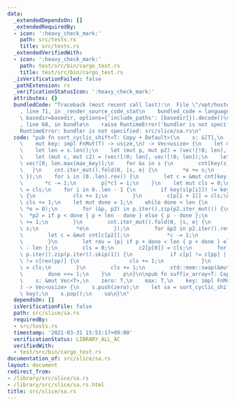 ```yaml
---
data:
  _extendedDependsOn: []
  _extendedRequiredBy:
  - icon: ':heavy_check_mark:'
    path: src/tests.rs
    title: src/tests.rs
  _extendedVerifiedWith:
  - icon: ':heavy_check_mark:'
    path: test/src/bin/cargo_test.rs
    title: test/src/bin/cargo_test.rs
  _isVerificationFailed: false
  _pathExtension: rs
  _verificationStatusIcon: ':heavy_check_mark:'
  attributes: {}
  bundledCode: "Traceback (most recent call last):\n  File \"/opt/hostedtoolcache/Python/3.9.4/x64/lib/python3.9/site-packages/onlinejudge_verify/documentation/build.py\"\
    , line 71, in _render_source_code_stat\n    bundled_code = language.bundle(stat.path,\
    \ basedir=basedir, options={'include_paths': [basedir]}).decode()\n  File \"/opt/hostedtoolcache/Python/3.9.4/x64/lib/python3.9/site-packages/onlinejudge_verify/languages/user_defined.py\"\
    , line 68, in bundle\n    raise RuntimeError('bundler is not specified: {}'.format(path.as_posix()))\n\
    RuntimeError: bundler is not specified: src/slice/sa.rs\n"
  code: "pub fn sort_cyclic_shift<T: Copy + Default>(\n    s: &[T],\n    max: T,\n\
    \    mut key: impl FnMut(T) -> usize,\n) -> Vec<usize> {\n    let max_key = key(max);\n\
    \    let len = s.len();\n    let (mut p, mut p2) = (vec![!0; len], vec![!0; len]);\n\
    \    let (mut c, mut c2) = (vec![!0; len], vec![!0; len]);\n    let mut cnt =\
    \ vec![0; len.max(max_key)];\n    for &s in s {\n        cnt[key(s)] += 1;\n \
    \   }\n    cnt.iter_mut().fold(0, |s, e| {\n        *e += s;\n        *e\n   \
    \ });\n    for i in (0..len).rev() {\n        let c = &mut cnt[key(s[i])];\n \
    \       *c -= 1;\n        p[*c] = i;\n    }\n    let mut cls = 0;\n    c[p[0]]\
    \ = cls;\n    for i in 0..len - 1 {\n        if key(s[p[i]]) != key(s[p[i + 1]])\
    \ {\n            cls += 1;\n        }\n        c[p[i + 1]] = cls;\n    }\n   \
    \ cls += 1;\n    let mut done = 1;\n    while done < len {\n        cnt[..cls].iter_mut().for_each(|e|\
    \ *e = 0);\n        for (&p, p2) in p.iter().zip(p2.iter_mut()) {\n          \
    \  *p2 = if p < done { p + len - done } else { p - done };\n            cnt[c[*p2]]\
    \ += 1;\n        }\n        cnt.iter_mut().fold(0, |s, e| {\n            *e +=\
    \ s;\n            *e\n        });\n        for &p2 in p2.iter().rev() {\n    \
    \        let c = &mut cnt[c[p2]];\n            *c -= 1;\n            p[*c] = p2;\n\
    \        }\n        let rev = |p| if p + done < len { p + done } else { p + done\
    \ - len };\n        cls = 0;\n        c2[p[0]] = cls;\n        for (&p, &pp) in\
    \ p.iter().zip(p.iter().skip(1)) {\n            if c[p] != c[pp] || c[rev(p)]\
    \ != c[rev(pp)] {\n                cls += 1;\n            }\n            c2[pp]\
    \ = cls;\n        }\n        cls += 1;\n        std::mem::swap(&mut c, &mut c2);\n\
    \        done <<= 1;\n    }\n    p\n}\n\npub fn suffix_array<T: Copy + Default>(\n\
    \    s: &mut Vec<T>,\n    zero: T,\n    max: T,\n    key: impl FnMut(T) -> usize,\n\
    ) -> Vec<usize> {\n    s.push(zero);\n    let sa = sort_cyclic_shift(&s, max,\
    \ key);\n    s.pop();\n    sa\n}\n"
  dependsOn: []
  isVerificationFile: false
  path: src/slice/sa.rs
  requiredBy:
  - src/tests.rs
  timestamp: '2021-03-31 15:51:17+09:00'
  verificationStatus: LIBRARY_ALL_AC
  verifiedWith:
  - test/src/bin/cargo_test.rs
documentation_of: src/slice/sa.rs
layout: document
redirect_from:
- /library/src/slice/sa.rs
- /library/src/slice/sa.rs.html
title: src/slice/sa.rs
---
```

